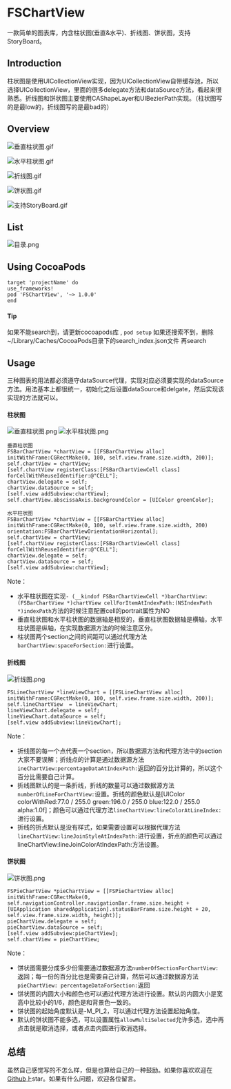 # FSChartView
一款简单的图表库，内含柱状图(垂直&amp;水平)、折线图、饼状图，支持StoryBoard。

## Introduction
柱状图是使用UICollectionView实现，因为UICollectionView自带缓存池，所以选择UICollectionView，里面的很多delegate方法和dataSource方法，看起来很熟悉。折线图和饼状图主要使用CAShapeLayer和UIBezierPath实现。（柱状图写的是最low的，折线图写的是最bad的）
## Overview
![垂直柱状图.gif](https://github.com/Fly-Sunshine-J/FSChartView/blob/master/png/BarChartView_V.gif)

![水平柱状图.gif](https://github.com/Fly-Sunshine-J/FSChartView/blob/master/png/BarChartView_H.gif)

![折线图.gif](https://github.com/Fly-Sunshine-J/FSChartView/blob/master/png/LineChartView.gif)

![饼状图.gif](https://github.com/Fly-Sunshine-J/FSChartView/blob/master/png/PieChartView.gif)

![支持StoryBoard.gif](https://github.com/Fly-Sunshine-J/FSChartView/blob/master/png/StoryBoard.gif)

## List
![目录.png](https://github.com/Fly-Sunshine-J/FSChartView/blob/master/png/目录.png)

## Using CocoaPods

```
target 'projectName' do
use_frameworks!
pod 'FSChartView', '~> 1.0.0'
end

```

#### Tip

如果不能search到，请更新cocoapods库 , `pod setup` 如果还搜索不到，删除~/Library/Caches/CocoaPods目录下的search_index.json文件 再search

## Usage
三种图表的用法都必须遵守dataSource代理，实现对应必须要实现的dataSource方法。用法基本上都很统一，初始化之后设置dataSource和delgate，然后实现该实现的方法就可以。
#### 柱状图
![垂直柱状图.png](https://github.com/Fly-Sunshine-J/FSChartView/blob/master/png/垂直柱状图.png)
![水平柱状图.png](https://github.com/Fly-Sunshine-J/FSChartView/blob/master/png/水平柱状图.png)

```
垂直柱状图
FSBarChartView *chartView = [[FSBarChartView alloc] initWithFrame:CGRectMake(0, 100, self.view.frame.size.width, 200)];
self.chartView = chartView;
[self.chartView registerClass:[FSBarChartViewCell class] forCellWithReuseIdentifier:@"CELL"];
chartView.delegate = self;
chartView.dataSource = self;
[self.view addSubview:chartView];
self.chartView.abscissaAxis.backgroundColor = [UIColor greenColor];

水平柱状图
FSBarChartView *chartView = [[FSBarChartView alloc] initWithFrame:CGRectMake(0, 100, self.view.frame.size.width, 200) orientation:FSBarChartViewOrientationHorizontal];
self.chartView = chartView;
[self.chartView registerClass:[FSBarChartViewCell class] forCellWithReuseIdentifier:@"CELL"];
chartView.delegate = self;
chartView.dataSource = self;
[self.view addSubview:chartView];
```
Note：
- 水平柱状图在实现``- (__kindof FSBarChartViewCell *)barChartView:(FSBarChartView *)chartView cellForItemAtIndexPath:(NSIndexPath *)indexPath``方法的时候注意配置cell的portrait属性为NO
- 垂直柱状图和水平柱状图的数据轴是相反的，垂直柱状图数据轴是横轴，水平柱状图是纵轴，在实现数据源方法的时候注意区分。
- 柱状图两个section之间的间距可以通过代理方法``barChartView:spaceForSection:``进行设置。

#### 折线图
![折线图.png](https://github.com/Fly-Sunshine-J/FSChartView/blob/master/png/折线图.png)

```
FSLineChartView *lineViewChart = [[FSLineChartView alloc] initWithFrame:CGRectMake(0, 100, self.view.frame.size.width, 200)];
self.lineChartView  = lineViewChart;
lineViewChart.delegate = self;
lineViewChart.dataSource = self;
[self.view addSubview:lineViewChart];

```
Note：
- 折线图的每一个点代表一个section，所以数据源方法和代理方法中的section大家不要误解；折线点的计算是通过数据源方法``ineChartView:percentageDataAtIndexPath:``返回的百分比计算的，所以这个百分比需要自己计算。
- 折线图默认的是一条折线，折线的数量可以通过数据源方法``numberOfLineForChartView:``设置。折线的颜色默认是[UIColor colorWithRed:77.0 / 255.0 green:196.0 / 255.0 blue:122.0 / 255.0 alpha:1.0f]；颜色可以通过代理方法``lineChartView:lineColorAtLineIndex:``进行设置。
- 折线的折点默认是没有样式，如果需要设置可以根据代理方法``lineChartView:lineJoinStyleAtIndexPath:``进行设置，折点的颜色可以通过lineChartView:lineJoinColorAtIndexPath:方法设置。

#### 饼状图
![饼状图.png](https://github.com/Fly-Sunshine-J/FSChartView/blob/master/png/饼状图.png)


```
FSPieChartView *pieChartView = [[FSPieChartView alloc] initWithFrame:CGRectMake(0, self.navigationController.navigationBar.frame.size.height + [UIApplication sharedApplication].statusBarFrame.size.height + 20, self.view.frame.size.width, height)];
pieChartView.delegate = self;
pieChartView.dataSource = self;
[self.view addSubview:pieChartView];
self.chartView = pieChartView;
```
Note：
- 饼状图需要分成多少份需要通过数据源方法``numberOfSectionForChartView:``返回；每一份的百分比也是需要自己计算，然后可以通过数据源方法``pieChartView: percentageDataForSection:``返回
- 饼状图的内圆大小和颜色也可以通过代理方法进行设置。默认的内圆大小是宽高中比较小的1/6，颜色是和背景色一致的。
- 饼状图的起始角度默认是-M_PI_2，可以通过代理方法设置起始角度。
- 默认的饼状图不能多选，可以设置属性``allowMultiSelected``允许多选，选中再点击就是取消选择，或者点击内圆进行取消选择。

## 总结
虽然自己感觉写的不怎么样，但是也算给自己的一种鼓励。如果你喜欢欢迎在[Github](https://github.com/Fly-Sunshine-J/FSChartView)上star。如果有什么问题，欢迎各位留言。






